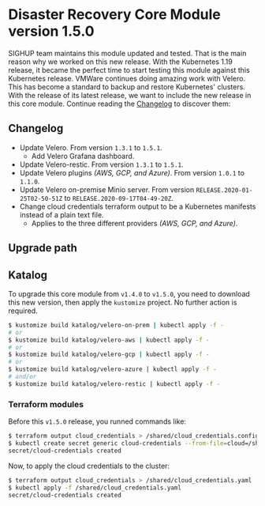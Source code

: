 # Disaster Recovery Core Module version 1.5.0

SIGHUP team maintains this module updated and tested. That is the main reason why we worked on this new release.
With the Kubernetes 1.19 release, it became the perfect time to start testing this module against this Kubernetes
release. VMWare continues doing amazing work with Velero. This has become a standard to backup and restore
Kubernetes' clusters. With the release of its latest release, we want to include the new release in this core module.
Continue reading the [Changelog](#changelog) to discover them:

## Changelog

- Update Velero. From version `1.3.1` to `1.5.1`.
  - Add Velero Grafana dashboard.
- Update Velero-restic. From version `1.3.1` to `1.5.1`.
- Update Velero plugins *(AWS, GCP, and Azure)*. From version `1.0.1` to `1.1.0`.
- Update Velero on-premise Minio server. From version `RELEASE.2020-01-25T02-50-51Z` to `RELEASE.2020-09-17T04-49-20Z`.
- Change cloud credentials terraform output to be a Kubernetes manifests instead of a plain text file.
  - Applies to the three different providers *(AWS, GCP, and Azure)*.

## Upgrade path

## Katalog

To upgrade this core module from `v1.4.0` to `v1.5.0`, you need to download this new version, then apply the
`kustomize` project. No further action is required.

```bash
$ kustomize build katalog/velero-on-prem | kubectl apply -f -
# or
$ kustomize build katalog/velero-aws | kubectl apply -f -
# or
$ kustomize build katalog/velero-gcp | kubectl apply -f -
# or
$ kustomize build katalog/velero-azure | kubectl apply -f -
# and/or
$ kustomize build katalog/velero-restic | kubectl apply -f -
```

### Terraform modules

Before this `v1.5.0` release, you runned commands like:

```bash
$ terraform output cloud_credentials > /shared/cloud_credentials.config
$ kubectl create secret generic cloud-credentials --from-file=cloud=/shared/cloud_credentials.config --dry-run -o yaml | kubectl apply -f - -n kube-system
secret/cloud-credentials created
```

Now, to apply the cloud credentials to the cluster:

```bash
$ terraform output cloud_credentials > /shared/cloud_credentials.yaml
$ kubectl apply -f /shared/cloud_credentials.yaml
secret/cloud-credentials created
```
